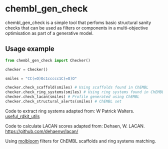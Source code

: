 # chembl_gen_check

chembl_gen_check is a simple tool that perfoms basic structural sanity checks that can be used as filters or components in a multi-objective optimisation as part of a generative model.

## Usage example

```python
from chembl_gen_check import Checker()

checker = Checker()

smiles = "CC(=O)Oc1ccccc1C(=O)O"

checker.check_scaffold(smiles) # Using scaffolds found in ChEMBL
checker.check_ring_systems(smiles) # Using ring systems found in ChEMBL
checker.check_lacan(smiles) # Profile generated using ChEMBL
checker.check_structural_alerts(smiles) # ChEMBL set
```

Code to extract ring systems adapted from: W Patrick Walters. [useful_rdkit_utils](https://github.com/PatWalters/useful_rdkit_utils/blob/master/useful_rdkit_utils/ring_systems.py)

Code to calculate LACAN scores adapted from: Dehaen, W. LACAN. https://github.com/dehaenw/lacan/

Using [molbloom](https://github.com/whitead/molbloom) filters for ChEMBL scaffolds and ring systems matching.